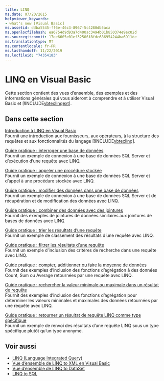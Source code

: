 ```yaml
---
title: LINQ
ms.date: 07/20/2015
helpviewer_keywords:
- what's new [Visual Basic]
ms.assetid: ddba5545-ff6e-46c3-8967-5c4280db5aca
ms.openlocfilehash: ea6754d9d93a7d400ac3494b01b850374e9ec02d
ms.sourcegitcommit: 17ee6605e01ef32506f8fdc686954244ba6911de
ms.translationtype: MT
ms.contentlocale: fr-FR
ms.lasthandoff: 11/22/2019
ms.locfileid: "74354183"
---
```

# <a name="linq-in-visual-basic"></a>LINQ en Visual Basic
Cette section contient des vues d’ensemble, des exemples et des informations générales qui vous aideront à comprendre et à utiliser Visual Basic et [!INCLUDE[vbteclinqext](~/includes/vbteclinqext-md.md)].  
  
## <a name="in-this-section"></a>Dans cette section  
 [Introduction à LINQ en Visual Basic](../../../../visual-basic/programming-guide/language-features/linq/introduction-to-linq.md)  
 Fournit une introduction aux fournisseurs, aux opérateurs, à la structure des requêtes et aux fonctionnalités du langage [!INCLUDE[vbteclinq](~/includes/vbteclinq-md.md)].  
  
 [Guide pratique : interroger une base de données](../../../../visual-basic/programming-guide/language-features/linq/how-to-query-a-database-by-using-linq.md)  
 Fournit un exemple de connexion à une base de données SQL Server et d’exécution d’une requête avec LINQ.  
  
 [Guide pratique : appeler une procédure stockée](../../../../visual-basic/programming-guide/language-features/linq/how-to-call-a-stored-procedure-by-using-linq.md)  
 Fournit un exemple de connexion à une base de données SQL Server et d’appel à une procédure stockée avec LINQ.  
  
 [Guide pratique : modifier des données dans une base de données](../../../../visual-basic/programming-guide/language-features/linq/how-to-modify-data-in-a-database-by-using-linq.md)  
 Fournit un exemple de connexion à une base de données SQL Server et de récupération et de modification des données avec LINQ.  
  
 [Guide pratique : combiner des données avec des jointures](../../../../visual-basic/programming-guide/language-features/linq/how-to-combine-data-with-linq-by-using-joins.md)  
 Fournit des exemples de jointures de données similaires aux jointures de bases de données avec LINQ.  
  
 [Guide pratique : trier les résultats d’une requête](../../../../visual-basic/programming-guide/language-features/linq/how-to-sort-query-results-by-using-linq.md)  
 Fournit un exemple de classement des résultats d’une requête avec LINQ.  
  
 [Guide pratique : filtrer les résultats d’une requête](../../../../visual-basic/programming-guide/language-features/linq/how-to-filter-query-results-by-using-linq.md)  
 Fournit un exemple d’inclusion des critères de recherche dans une requête avec LINQ.  
  
 [Guide pratique : compter, additionner ou faire la moyenne de données](../../../../visual-basic/programming-guide/language-features/linq/how-to-count-sum-or-average-data-by-using-linq.md)  
 Fournit des exemples d’inclusion des fonctions d’agrégation à des données Count, Sum ou Average retournées par une requête avec LINQ.  
  
 [Guide pratique : rechercher la valeur minimale ou maximale dans un résultat de requête](../../../../visual-basic/programming-guide/language-features/linq/how-to-find-the-minimum-or-maximum-value-in-a-query-result.md)  
 Fournit des exemples d’inclusion des fonctions d’agrégation pour déterminer les valeurs minimales et maximales des données retournées par une requête avec LINQ.  
  
 [Guide pratique : retourner un résultat de requête LINQ comme type spécifique](../../../../visual-basic/programming-guide/language-features/linq/how-to-return-a-linq-query-result-as-a-specific-type.md)  
 Fournit un exemple de renvoi des résultats d’une requête LINQ sous un type spécifique plutôt qu’un type anonyme.  
  
## <a name="see-also"></a>Voir aussi

- [LINQ (Language Integrated Query)](../../../../visual-basic/programming-guide/concepts/linq/index.md)
- [Vue d’ensemble de LINQ to XML en Visual Basic](../../../../visual-basic/programming-guide/language-features/xml/overview-of-linq-to-xml.md)
- [Vue d’ensemble de LINQ to DataSet](../../../../framework/data/adonet/linq-to-dataset-overview.md)
- [LINQ to SQL](../../../../framework/data/adonet/sql/linq/index.md)
